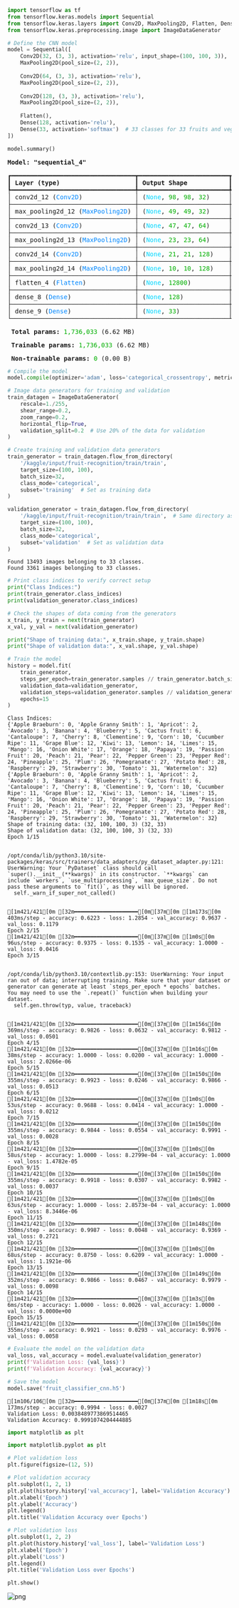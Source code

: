 ```python
import tensorflow as tf
from tensorflow.keras.models import Sequential
from tensorflow.keras.layers import Conv2D, MaxPooling2D, Flatten, Dense
from tensorflow.keras.preprocessing.image import ImageDataGenerator

```


```python
# Define the CNN model
model = Sequential([
    Conv2D(32, (3, 3), activation='relu', input_shape=(100, 100, 3)),
    MaxPooling2D(pool_size=(2, 2)),
    
    Conv2D(64, (3, 3), activation='relu'),
    MaxPooling2D(pool_size=(2, 2)),
    
    Conv2D(128, (3, 3), activation='relu'),
    MaxPooling2D(pool_size=(2, 2)),
    
    Flatten(),
    Dense(128, activation='relu'),
    Dense(33, activation='softmax')  # 33 classes for 33 fruits and vegetables
])

model.summary()
```


<pre style="white-space:pre;overflow-x:auto;line-height:normal;font-family:Menlo,'DejaVu Sans Mono',consolas,'Courier New',monospace"><span style="font-weight: bold">Model: "sequential_4"</span>
</pre>




<pre style="white-space:pre;overflow-x:auto;line-height:normal;font-family:Menlo,'DejaVu Sans Mono',consolas,'Courier New',monospace">┏━━━━━━━━━━━━━━━━━━━━━━━━━━━━━━━━━┳━━━━━━━━━━━━━━━━━━━━━━━━┳━━━━━━━━━━━━━━━┓
┃<span style="font-weight: bold"> Layer (type)                    </span>┃<span style="font-weight: bold"> Output Shape           </span>┃<span style="font-weight: bold">       Param # </span>┃
┡━━━━━━━━━━━━━━━━━━━━━━━━━━━━━━━━━╇━━━━━━━━━━━━━━━━━━━━━━━━╇━━━━━━━━━━━━━━━┩
│ conv2d_12 (<span style="color: #0087ff; text-decoration-color: #0087ff">Conv2D</span>)              │ (<span style="color: #00d7ff; text-decoration-color: #00d7ff">None</span>, <span style="color: #00af00; text-decoration-color: #00af00">98</span>, <span style="color: #00af00; text-decoration-color: #00af00">98</span>, <span style="color: #00af00; text-decoration-color: #00af00">32</span>)     │           <span style="color: #00af00; text-decoration-color: #00af00">896</span> │
├─────────────────────────────────┼────────────────────────┼───────────────┤
│ max_pooling2d_12 (<span style="color: #0087ff; text-decoration-color: #0087ff">MaxPooling2D</span>) │ (<span style="color: #00d7ff; text-decoration-color: #00d7ff">None</span>, <span style="color: #00af00; text-decoration-color: #00af00">49</span>, <span style="color: #00af00; text-decoration-color: #00af00">49</span>, <span style="color: #00af00; text-decoration-color: #00af00">32</span>)     │             <span style="color: #00af00; text-decoration-color: #00af00">0</span> │
├─────────────────────────────────┼────────────────────────┼───────────────┤
│ conv2d_13 (<span style="color: #0087ff; text-decoration-color: #0087ff">Conv2D</span>)              │ (<span style="color: #00d7ff; text-decoration-color: #00d7ff">None</span>, <span style="color: #00af00; text-decoration-color: #00af00">47</span>, <span style="color: #00af00; text-decoration-color: #00af00">47</span>, <span style="color: #00af00; text-decoration-color: #00af00">64</span>)     │        <span style="color: #00af00; text-decoration-color: #00af00">18,496</span> │
├─────────────────────────────────┼────────────────────────┼───────────────┤
│ max_pooling2d_13 (<span style="color: #0087ff; text-decoration-color: #0087ff">MaxPooling2D</span>) │ (<span style="color: #00d7ff; text-decoration-color: #00d7ff">None</span>, <span style="color: #00af00; text-decoration-color: #00af00">23</span>, <span style="color: #00af00; text-decoration-color: #00af00">23</span>, <span style="color: #00af00; text-decoration-color: #00af00">64</span>)     │             <span style="color: #00af00; text-decoration-color: #00af00">0</span> │
├─────────────────────────────────┼────────────────────────┼───────────────┤
│ conv2d_14 (<span style="color: #0087ff; text-decoration-color: #0087ff">Conv2D</span>)              │ (<span style="color: #00d7ff; text-decoration-color: #00d7ff">None</span>, <span style="color: #00af00; text-decoration-color: #00af00">21</span>, <span style="color: #00af00; text-decoration-color: #00af00">21</span>, <span style="color: #00af00; text-decoration-color: #00af00">128</span>)    │        <span style="color: #00af00; text-decoration-color: #00af00">73,856</span> │
├─────────────────────────────────┼────────────────────────┼───────────────┤
│ max_pooling2d_14 (<span style="color: #0087ff; text-decoration-color: #0087ff">MaxPooling2D</span>) │ (<span style="color: #00d7ff; text-decoration-color: #00d7ff">None</span>, <span style="color: #00af00; text-decoration-color: #00af00">10</span>, <span style="color: #00af00; text-decoration-color: #00af00">10</span>, <span style="color: #00af00; text-decoration-color: #00af00">128</span>)    │             <span style="color: #00af00; text-decoration-color: #00af00">0</span> │
├─────────────────────────────────┼────────────────────────┼───────────────┤
│ flatten_4 (<span style="color: #0087ff; text-decoration-color: #0087ff">Flatten</span>)             │ (<span style="color: #00d7ff; text-decoration-color: #00d7ff">None</span>, <span style="color: #00af00; text-decoration-color: #00af00">12800</span>)          │             <span style="color: #00af00; text-decoration-color: #00af00">0</span> │
├─────────────────────────────────┼────────────────────────┼───────────────┤
│ dense_8 (<span style="color: #0087ff; text-decoration-color: #0087ff">Dense</span>)                 │ (<span style="color: #00d7ff; text-decoration-color: #00d7ff">None</span>, <span style="color: #00af00; text-decoration-color: #00af00">128</span>)            │     <span style="color: #00af00; text-decoration-color: #00af00">1,638,528</span> │
├─────────────────────────────────┼────────────────────────┼───────────────┤
│ dense_9 (<span style="color: #0087ff; text-decoration-color: #0087ff">Dense</span>)                 │ (<span style="color: #00d7ff; text-decoration-color: #00d7ff">None</span>, <span style="color: #00af00; text-decoration-color: #00af00">33</span>)             │         <span style="color: #00af00; text-decoration-color: #00af00">4,257</span> │
└─────────────────────────────────┴────────────────────────┴───────────────┘
</pre>




<pre style="white-space:pre;overflow-x:auto;line-height:normal;font-family:Menlo,'DejaVu Sans Mono',consolas,'Courier New',monospace"><span style="font-weight: bold"> Total params: </span><span style="color: #00af00; text-decoration-color: #00af00">1,736,033</span> (6.62 MB)
</pre>




<pre style="white-space:pre;overflow-x:auto;line-height:normal;font-family:Menlo,'DejaVu Sans Mono',consolas,'Courier New',monospace"><span style="font-weight: bold"> Trainable params: </span><span style="color: #00af00; text-decoration-color: #00af00">1,736,033</span> (6.62 MB)
</pre>




<pre style="white-space:pre;overflow-x:auto;line-height:normal;font-family:Menlo,'DejaVu Sans Mono',consolas,'Courier New',monospace"><span style="font-weight: bold"> Non-trainable params: </span><span style="color: #00af00; text-decoration-color: #00af00">0</span> (0.00 B)
</pre>




```python
# Compile the model
model.compile(optimizer='adam', loss='categorical_crossentropy', metrics=['accuracy'])

# Image data generators for training and validation
train_datagen = ImageDataGenerator(
    rescale=1./255,
    shear_range=0.2,
    zoom_range=0.2,
    horizontal_flip=True,
    validation_split=0.2  # Use 20% of the data for validation
)

# Create training and validation data generators
train_generator = train_datagen.flow_from_directory(
    '/kaggle/input/fruit-recognition/train/train',
    target_size=(100, 100),
    batch_size=32,
    class_mode='categorical',
    subset='training'  # Set as training data
)

validation_generator = train_datagen.flow_from_directory(
    '/kaggle/input/fruit-recognition/train/train',  # Same directory as training data
    target_size=(100, 100),
    batch_size=32,
    class_mode='categorical',
    subset='validation'  # Set as validation data
)
```

    Found 13493 images belonging to 33 classes.
    Found 3361 images belonging to 33 classes.
    


```python
# Print class indices to verify correct setup
print("Class Indices:")
print(train_generator.class_indices)
print(validation_generator.class_indices)

# Check the shapes of data coming from the generators
x_train, y_train = next(train_generator)
x_val, y_val = next(validation_generator)

print("Shape of training data:", x_train.shape, y_train.shape)
print("Shape of validation data:", x_val.shape, y_val.shape)

# Train the model
history = model.fit(
    train_generator,
    steps_per_epoch=train_generator.samples // train_generator.batch_size,
    validation_data=validation_generator,
    validation_steps=validation_generator.samples // validation_generator.batch_size,
    epochs=15
)
```

    Class Indices:
    {'Apple Braeburn': 0, 'Apple Granny Smith': 1, 'Apricot': 2, 'Avocado': 3, 'Banana': 4, 'Blueberry': 5, 'Cactus fruit': 6, 'Cantaloupe': 7, 'Cherry': 8, 'Clementine': 9, 'Corn': 10, 'Cucumber Ripe': 11, 'Grape Blue': 12, 'Kiwi': 13, 'Lemon': 14, 'Limes': 15, 'Mango': 16, 'Onion White': 17, 'Orange': 18, 'Papaya': 19, 'Passion Fruit': 20, 'Peach': 21, 'Pear': 22, 'Pepper Green': 23, 'Pepper Red': 24, 'Pineapple': 25, 'Plum': 26, 'Pomegranate': 27, 'Potato Red': 28, 'Raspberry': 29, 'Strawberry': 30, 'Tomato': 31, 'Watermelon': 32}
    {'Apple Braeburn': 0, 'Apple Granny Smith': 1, 'Apricot': 2, 'Avocado': 3, 'Banana': 4, 'Blueberry': 5, 'Cactus fruit': 6, 'Cantaloupe': 7, 'Cherry': 8, 'Clementine': 9, 'Corn': 10, 'Cucumber Ripe': 11, 'Grape Blue': 12, 'Kiwi': 13, 'Lemon': 14, 'Limes': 15, 'Mango': 16, 'Onion White': 17, 'Orange': 18, 'Papaya': 19, 'Passion Fruit': 20, 'Peach': 21, 'Pear': 22, 'Pepper Green': 23, 'Pepper Red': 24, 'Pineapple': 25, 'Plum': 26, 'Pomegranate': 27, 'Potato Red': 28, 'Raspberry': 29, 'Strawberry': 30, 'Tomato': 31, 'Watermelon': 32}
    Shape of training data: (32, 100, 100, 3) (32, 33)
    Shape of validation data: (32, 100, 100, 3) (32, 33)
    Epoch 1/15
    

    /opt/conda/lib/python3.10/site-packages/keras/src/trainers/data_adapters/py_dataset_adapter.py:121: UserWarning: Your `PyDataset` class should call `super().__init__(**kwargs)` in its constructor. `**kwargs` can include `workers`, `use_multiprocessing`, `max_queue_size`. Do not pass these arguments to `fit()`, as they will be ignored.
      self._warn_if_super_not_called()
    

    [1m421/421[0m [32m━━━━━━━━━━━━━━━━━━━━[0m[37m[0m [1m173s[0m 403ms/step - accuracy: 0.6223 - loss: 1.2854 - val_accuracy: 0.9637 - val_loss: 0.1179
    Epoch 2/15
    [1m421/421[0m [32m━━━━━━━━━━━━━━━━━━━━[0m[37m[0m [1m0s[0m 96us/step - accuracy: 0.9375 - loss: 0.1535 - val_accuracy: 1.0000 - val_loss: 0.0416
    Epoch 3/15
    

    /opt/conda/lib/python3.10/contextlib.py:153: UserWarning: Your input ran out of data; interrupting training. Make sure that your dataset or generator can generate at least `steps_per_epoch * epochs` batches. You may need to use the `.repeat()` function when building your dataset.
      self.gen.throw(typ, value, traceback)
    

    [1m421/421[0m [32m━━━━━━━━━━━━━━━━━━━━[0m[37m[0m [1m156s[0m 369ms/step - accuracy: 0.9826 - loss: 0.0632 - val_accuracy: 0.9812 - val_loss: 0.0501
    Epoch 4/15
    [1m421/421[0m [32m━━━━━━━━━━━━━━━━━━━━[0m[37m[0m [1m16s[0m 38ms/step - accuracy: 1.0000 - loss: 0.0200 - val_accuracy: 1.0000 - val_loss: 2.0266e-06
    Epoch 5/15
    [1m421/421[0m [32m━━━━━━━━━━━━━━━━━━━━[0m[37m[0m [1m150s[0m 355ms/step - accuracy: 0.9923 - loss: 0.0246 - val_accuracy: 0.9866 - val_loss: 0.0513
    Epoch 6/15
    [1m421/421[0m [32m━━━━━━━━━━━━━━━━━━━━[0m[37m[0m [1m0s[0m 53us/step - accuracy: 0.9688 - loss: 0.0414 - val_accuracy: 1.0000 - val_loss: 0.0212
    Epoch 7/15
    [1m421/421[0m [32m━━━━━━━━━━━━━━━━━━━━[0m[37m[0m [1m150s[0m 355ms/step - accuracy: 0.9844 - loss: 0.0554 - val_accuracy: 0.9991 - val_loss: 0.0028
    Epoch 8/15
    [1m421/421[0m [32m━━━━━━━━━━━━━━━━━━━━[0m[37m[0m [1m0s[0m 58us/step - accuracy: 1.0000 - loss: 8.2799e-04 - val_accuracy: 1.0000 - val_loss: 1.4782e-05
    Epoch 9/15
    [1m421/421[0m [32m━━━━━━━━━━━━━━━━━━━━[0m[37m[0m [1m150s[0m 355ms/step - accuracy: 0.9918 - loss: 0.0307 - val_accuracy: 0.9982 - val_loss: 0.0037
    Epoch 10/15
    [1m421/421[0m [32m━━━━━━━━━━━━━━━━━━━━[0m[37m[0m [1m0s[0m 63us/step - accuracy: 1.0000 - loss: 2.8573e-04 - val_accuracy: 1.0000 - val_loss: 8.3446e-06
    Epoch 11/15
    [1m421/421[0m [32m━━━━━━━━━━━━━━━━━━━━[0m[37m[0m [1m148s[0m 350ms/step - accuracy: 0.9987 - loss: 0.0048 - val_accuracy: 0.9369 - val_loss: 0.2721
    Epoch 12/15
    [1m421/421[0m [32m━━━━━━━━━━━━━━━━━━━━[0m[37m[0m [1m0s[0m 68us/step - accuracy: 0.8750 - loss: 0.6209 - val_accuracy: 1.0000 - val_loss: 1.1921e-06
    Epoch 13/15
    [1m421/421[0m [32m━━━━━━━━━━━━━━━━━━━━[0m[37m[0m [1m149s[0m 352ms/step - accuracy: 0.9866 - loss: 0.0467 - val_accuracy: 0.9979 - val_loss: 0.0098
    Epoch 14/15
    [1m421/421[0m [32m━━━━━━━━━━━━━━━━━━━━[0m[37m[0m [1m3s[0m 6ms/step - accuracy: 1.0000 - loss: 0.0026 - val_accuracy: 1.0000 - val_loss: 0.0000e+00
    Epoch 15/15
    [1m421/421[0m [32m━━━━━━━━━━━━━━━━━━━━[0m[37m[0m [1m150s[0m 355ms/step - accuracy: 0.9921 - loss: 0.0293 - val_accuracy: 0.9976 - val_loss: 0.0058
    


```python
# Evaluate the model on the validation data
val_loss, val_accuracy = model.evaluate(validation_generator)
print(f'Validation Loss: {val_loss}')
print(f'Validation Accuracy: {val_accuracy}')

# Save the model
model.save('fruit_classifier_cnn.h5')
```

    [1m106/106[0m [32m━━━━━━━━━━━━━━━━━━━━[0m[37m[0m [1m18s[0m 173ms/step - accuracy: 0.9994 - loss: 0.0027
    Validation Loss: 0.0038489773869514465
    Validation Accuracy: 0.9991074204444885
    


```python
import matplotlib as plt
```


```python
import matplotlib.pyplot as plt

# Plot validation loss
plt.figure(figsize=(12, 5))

# Plot validation accuracy
plt.subplot(1, 2, 1)
plt.plot(history.history['val_accuracy'], label='Validation Accuracy')
plt.xlabel('Epoch')
plt.ylabel('Accuracy')
plt.legend()
plt.title('Validation Accuracy over Epochs')

# Plot validation loss
plt.subplot(1, 2, 2)
plt.plot(history.history['val_loss'], label='Validation Loss')
plt.xlabel('Epoch')
plt.ylabel('Loss')
plt.legend()
plt.title('Validation Loss over Epochs')

plt.show()

```


    
![png](cnn-fruit-classification_files/cnn-fruit-classification_6_0.png)
    


